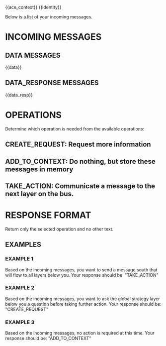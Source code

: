 {{ace_context}}
{{identity}}

Below is a list of your incoming messages.

# INCOMING MESSAGES

## DATA MESSAGES
{{data}}

## DATA_RESPONSE MESSAGES
{{data_resp}}

# OPERATIONS

Determine which operation is needed from the available operations:

## CREATE_REQUEST: Request more information
## ADD_TO_CONTEXT: Do nothing, but store these messages in memory
## TAKE_ACTION: Communicate a message to the next layer on the bus.

# RESPONSE FORMAT
Return only the selected operation and no other text.

## EXAMPLES

### EXAMPLE 1
Based on the incoming messages, you want to send a message south that will flow to all layers below you. Your response should be: "TAKE_ACTION"

### EXAMPLE 2
Based on the incoming messages, you want to ask the global strategy layer below you a question before taking further action. Your response should be: "CREATE_REQUEST"

### EXAMPLE 3
Based on the incoming messages, no action is required at this time. Your response should be: "ADD_TO_CONTEXT"